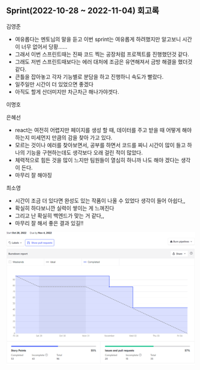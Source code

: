 ## Sprint(2022-10-28 ~ 2022-11-04) 회고록

김영준
- 여유롭다는 멘토님의 말을 듣고 이번 sprint는 여유롭게 하려했지만 알고보니 시간이 너무 없어서 당황......
- 그래서 이번 스프린트때는 진짜 코드 찍는 공장처럼 프로젝트를 진행했던것 같다.
- 그래도 저번 스프린트때보다는 에러 대처에 조금은 유연해져서 금방 해결을 했더것 같다.
- 큰틀을 잡아놓고 각자 기능별로 분담을 하고 진행하니 속도가 빨랐다.
- 일주일만 시간이 더 있었으면 좋겠다
- 아직도 할게 산더미지만 차근차근 해나가야겟다.

이명호

은혜선
- react는 여전히 어렵지만 페이지를 생성 할 때, 데이터를 주고 받을 때 어떻게 해야하는지 미세먼지 만큼의 감을 찾아 가고 있다.
- 모르는 것이나 에러를 찾아보면서, 공부를 하면서 코드를 짜니 시간이 많이 들고 하나의 기능을 구현하는데도 생각보다 오래 걸린 적이 많았다.
- 체력적으로 힘든 것을 많이 느지만 팀원들이 열심히 하니까 나도 해야 겠다는 생각이 든다. 
- 마무리 잘 해야징


최소영
- 시간이 조금 더 있다면 완성도 있는 작품이 나올 수 있었다 생각이 들어 아쉽다,,
- 확실히 하다보니깐 실력이 쌓이는 게 느껴진다
- 그리고 난 확실히 백엔드가 맞는 거 같다,,
- 마무리 잘 해서 좋은 결과 있길!!



![이미지](./Burndown_report(2주차).png)
